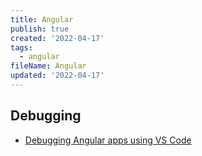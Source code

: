 ```yaml
---
title: Angular
publish: true
created: '2022-04-17'
tags:
  - angular
fileName: Angular
updated: '2022-04-17'
---
```


## Debugging

- [Debugging Angular apps using VS Code](https://github.com/microsoft/vscode-recipes/tree/master/Angular-CLI)

